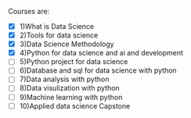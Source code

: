 Courses are:
- [x] 1)What is Data Science
- [x] 2)Tools for data science
- [x] 3)Data Science Methodology
- [x] 4)Python for data science and ai and development
- [ ] 5)Python project for data science
- [ ] 6)Database and sql for data science with python
- [ ] 7)Data analysis with python
- [ ] 8)Data visulization with python
- [ ] 9)Machine learning with python
- [ ] 10)Applied data science Capstone

